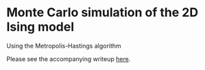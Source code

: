 # Monte Carlo simulation of the 2D Ising model

Using the Metropolis-Hastings algorithm

Please see the accompanying writeup [here](https://www.lucasschuermann.com/writing/ising-model).
